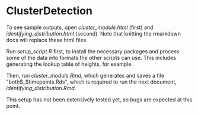 # ClusterDetection

To see sample outputs, open *cluster_module.html* (first) and *identifying_distribution.html* (second). Note that knitting the rmarkdown docs will replace these html files.

Run *setup_script.R* first, to install the necessary packages and process some of the data into formats the other scripts can use. This includes generating the lookup table of heights, for example.

Then, run *cluster_module.Rmd*, which generates and saves a file "both$_$timepoints.Rds", which is required to run the next document, *identifying_distribution.Rmd*. 

This setup has not been extensively tested yet, so bugs are expected at this point.

